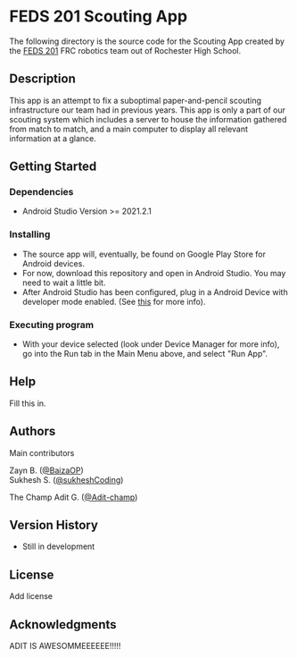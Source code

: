 # FEDS 201 Scouting App

The following directory is the source code for the Scouting App created by the [FEDS 201](https://www.feds201.com/) FRC robotics team
out of Rochester High School.

## Description

This app is an attempt to fix a suboptimal paper-and-pencil scouting infrastructure our team had in previous years.
This app is only a part of our scouting system which includes a server to house the information 
gathered from match to match, and a main computer to display all relevant information at a glance.

## Getting Started

### Dependencies

* Android Studio Version >= 2021.2.1

### Installing

* The source app will, eventually, be found on Google Play Store for Android devices. 
* For now, download this repository and open in Android Studio. You may need to wait a little bit.
* After Android Studio has been configured, plug in a Android Device with developer mode enabled. (See [this](https://www.lifewire.com/how-to-enable-developer-mode-on-android-4684044) for more info).

### Executing program

* With your device selected (look under Device Manager for more info), go into the Run tab in the Main Menu above, and select "Run App".

## Help

Fill this in. 

## Authors

Main contributors

Zayn B. ([@BaizaOP](https://github.com/BaizaOP))  
Sukhesh S. ([@sukheshCoding](https://github.com/sukheshCoding))

The Champ
Adit G. ([@Adit-champ](https://github.com/Adit-champ))

## Version History

* Still in development

## License

Add license

## Acknowledgments

ADIT IS AWESOMMEEEEEE!!!!!